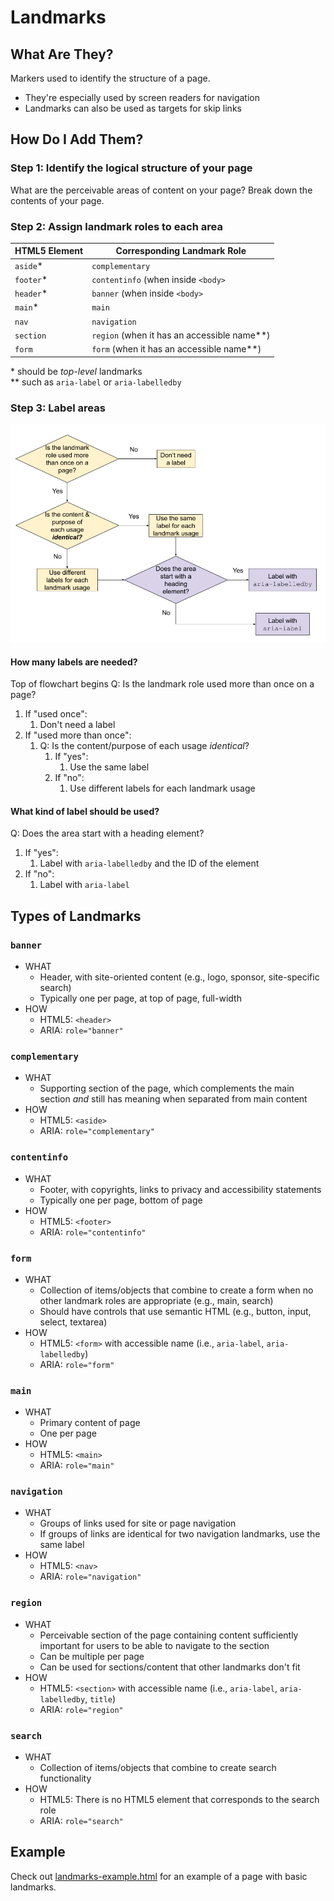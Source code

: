 # Landmarks

## What Are They?

Markers used to identify the structure of a page.

* They're especially used by screen readers for navigation
* Landmarks can also be used as targets for skip links

## How Do I Add Them?

### Step 1: Identify the logical structure of your page

What are the perceivable areas of content on your page? Break down the contents of your page.

### Step 2: Assign landmark roles to each area

| HTML5 Element | Corresponding Landmark Role |
|---|---|
|`aside`* | `complementary` |
| `footer`* | `contentinfo` (when inside `<body>` |
| `header`* | `banner` (when inside `<body>` |
| `main`* | `main` |
| `nav` | `navigation` |
| `section` | `region` (when it has an accessible name**) |
| `form` | `form` (when it has an accessible name**) |

\* should be *top-level* landmarks  
\** such as `aria-label` or `aria-labelledby`

### Step 3: Label areas


![Flowchart of how to label areas. See outline after image.](landmarks-flowchart.png)


#### How many labels are needed?

Top of flowchart begins Q: Is the landmark role used more than once on a page?

1. If "used once":
    1. Don't need a label
1. If "used more than once":
    1. Q: Is the content/purpose of each usage *identical*?
        1. If "yes":
            1. Use the same label
        1. If "no":
            1. Use different labels for each landmark usage
            
#### What kind of label should be used?

Q: Does the area start with a heading element?

1. If "yes":
    1. Label with `aria-labelledby` and the ID of the element
1. If "no":
    1. Label with `aria-label`


## Types of Landmarks

### `banner`
* WHAT
    * Header, with site-oriented content (e.g., logo, sponsor, site-specific search)
    * Typically one per page, at top of page, full-width
* HOW
    * HTML5: `<header>`
    * ARIA: `role="banner"`
    
### `complementary`
* WHAT
    * Supporting section of the page, which complements the main section *and* still has meaning when separated from main content
* HOW
    * HTML5: `<aside>`
    * ARIA: `role="complementary"`
    
### `contentinfo`
* WHAT
    * Footer, with copyrights, links to privacy and accessibility statements
    * Typically one per page, bottom of page
* HOW
    * HTML5: `<footer>`
    * ARIA: `role="contentinfo"`
    
### `form`
* WHAT
    * Collection of items/objects that combine to create a form when no other landmark roles are appropriate (e.g., main, search)
    * Should have controls that use semantic HTML (e.g., button, input, select, textarea)
* HOW
    * HTML5: `<form>` with accessible name (i.e., `aria-label`, `aria-labelledby`)
    * ARIA: `role="form"`
    
### `main`
* WHAT
    * Primary content of page
    * One per page
* HOW
    * HTML5: `<main>`
    * ARIA: `role="main"`
   
### `navigation`
* WHAT
    * Groups of links used for site or page navigation
    * If groups of links are identical for two navigation landmarks, use the same label
* HOW
    * HTML5: `<nav>`
    * ARIA: `role="navigation"`
    
### `region`
* WHAT
    * Perceivable section of the page containing content sufficiently important for users to be able to navigate to the section
    * Can be multiple per page
    * Can be used for sections/content that other landmarks don't fit
* HOW
    * HTML5: `<section>` with accessible name (i.e., `aria-label`, `aria-labelledby`, `title`)
    * ARIA: `role="region"`
    
### `search`
* WHAT
    * Collection of items/objects that combine to create search functionality
* HOW
    * HTML5: There is no HTML5 element that corresponds to the search role
    * ARIA: `role="search"`

## Example

Check out [landmarks-example.html](landmarks-example.html) for an example of a page with basic landmarks.
